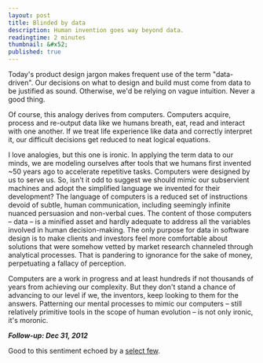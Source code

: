 ```yaml
---
layout: post
title: Blinded by data
description: Human invention goes way beyond data.
readingtime: 2 minutes
thumbnail: &#x52;
published: true
---
```


Today's product design jargon makes frequent use of the term "data-driven". Our decisions on what to design and build must come from data to be justified as sound. Otherwise, we'd be relying on vague intuition. Never a good thing.

Of course, this analogy derives from computers. Computers acquire, process and re-output data like we humans breath, eat, read and interact with one another. If we treat life experience like data and correctly interpret it, our difficult decisions get reduced to neat logical equations.

I love analogies, but this one is ironic. In applying the term data to our minds, we are modeling ourselves after tools that we humans first invented ~50 years ago to accelerate repetitive tasks. Computers were designed by us to serve us. So, isn't it odd to suggest we should mimic our subservient machines and adopt the simplified language we invented for their development? The language of computers is a reduced set of instructions devoid of subtle, human communication, including seemingly infinite nuanced persuasion and non-verbal cues. The content of those computers – data – is a minified asset and hardly adequate to address all the variables involved in human decision-making. The only purpose for data in software design is to make clients and investors feel more comfortable about solutions that were somehow vetted by market research channeled through analytical processes. That is pandering to ignorance for the sake of money, perpetuating a fallacy of perception.

Computers are a work in progress and at least hundreds if not thousands of years from achieving our complexity. But they don't stand a chance of advancing to our level if we, the inventors, keep looking to them for the answers. Patterning our mental processes to mimic our computers – still relatively primitive tools in the scope of human evolution – is not only ironic, it's moronic.

***Follow-up: Dec 31, 2012***

Good to this sentiment echoed by a [select few](http://www.nytimes.com/2012/12/30/technology/big-data-is-great-but-dont-forget-intuition.html?ref=technology&_r=0).





